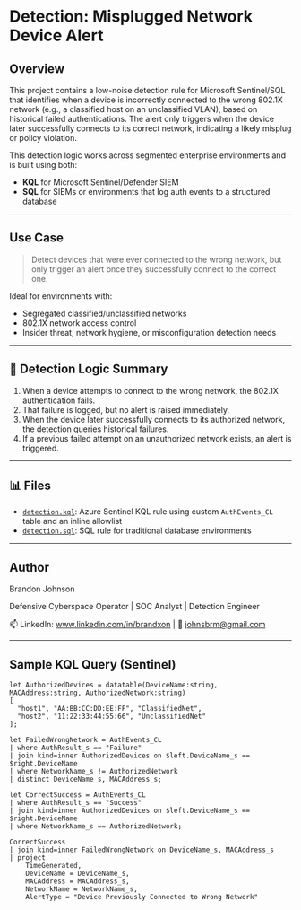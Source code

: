 # Detection: Misplugged Network Device Alert

## Overview

This project contains a low-noise detection rule for Microsoft Sentinel/SQL that identifies when a device is incorrectly connected to the wrong 802.1X network (e.g., a classified host on an unclassified VLAN), based on historical failed authentications. The alert only triggers when the device later successfully connects to its correct network, indicating a likely misplug or policy violation.

This detection logic works across segmented enterprise environments and is built using both:
- **KQL** for Microsoft Sentinel/Defender SIEM
- **SQL** for SIEMs or environments that log auth events to a structured database

---

## Use Case

> Detect devices that were ever connected to the wrong network, but only trigger an alert once they successfully connect to the correct one.

Ideal for environments with:
- Segregated classified/unclassified networks
- 802.1X network access control
- Insider threat, network hygiene, or misconfiguration detection needs

---

## 🔎 Detection Logic Summary

1. When a device attempts to connect to the wrong network, the 802.1X authentication fails.
2. That failure is logged, but no alert is raised immediately.
3. When the device later successfully connects to its authorized network, the detection queries historical failures.
4. If a previous failed attempt on an unauthorized network exists, an alert is triggered.

---

## 📊 Files

- [`detection.kql`](detection.kql): Azure Sentinel KQL rule using custom `AuthEvents_CL` table and an inline allowlist
- [`detection.sql`](detection.sql): SQL rule for traditional database environments

---

## Author

Brandon Johnson

Defensive Cyberspace Operator | SOC Analyst | Detection Engineer

📫 LinkedIn: www.linkedin.com/in/brandxon | 📧 johnsbrm@gmail.com

---

## Sample KQL Query (Sentinel)

```kql
let AuthorizedDevices = datatable(DeviceName:string, MACAddress:string, AuthorizedNetwork:string)
[
  "host1", "AA:BB:CC:DD:EE:FF", "ClassifiedNet",
  "host2", "11:22:33:44:55:66", "UnclassifiedNet"
];

let FailedWrongNetwork = AuthEvents_CL
| where AuthResult_s == "Failure"
| join kind=inner AuthorizedDevices on $left.DeviceName_s == $right.DeviceName
| where NetworkName_s != AuthorizedNetwork
| distinct DeviceName_s, MACAddress_s;

let CorrectSuccess = AuthEvents_CL
| where AuthResult_s == "Success"
| join kind=inner AuthorizedDevices on $left.DeviceName_s == $right.DeviceName
| where NetworkName_s == AuthorizedNetwork;

CorrectSuccess
| join kind=inner FailedWrongNetwork on DeviceName_s, MACAddress_s
| project 
    TimeGenerated,
    DeviceName = DeviceName_s, 
    MACAddress = MACAddress_s, 
    NetworkName = NetworkName_s,
    AlertType = "Device Previously Connected to Wrong Network"
